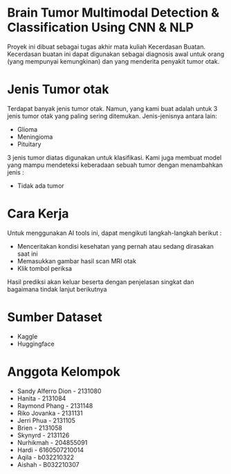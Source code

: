 
# Brain Tumor Multimodal Detection & Classification Using CNN & NLP

Proyek ini dibuat sebagai tugas akhir mata kuliah Kecerdasan Buatan. Kecerdasan buatan ini dapat digunakan sebagai diagnosis awal untuk orang (yang mempunyai kemungkinan) dan yang menderita penyakit tumor otak.

# Jenis Tumor otak

Terdapat banyak jenis tumor otak. Namun, yang kami buat adalah untuk 3 jenis tumor otak yang paling sering ditemukan. Jenis-jenisnya antara lain:

- Glioma
- Meningioma
- Pituitary

3 jenis tumor diatas digunakan untuk klasifikasi. Kami juga membuat model yang mampu mendeteksi keberadaan sebuah tumor dengan menambahkan jenis :

- Tidak ada tumor

# Cara Kerja

Untuk menggunakan AI tools ini, dapat mengikuti langkah-langkah berikut :

- Menceritakan kondisi kesehatan yang pernah atau sedang dirasakan saat ini
- Memasukkan gambar hasil scan MRI otak
- Klik tombol periksa

Hasil prediksi akan keluar beserta dengan penjelasan singkat dan bagaimana tindak lanjut berikutnya

# Sumber Dataset
- Kaggle
- Huggingface

# Anggota Kelompok
- Sandy Alferro Dion - 2131080
- Hanita - 2131084
- Raymond Phang - 2131148
- Riko Jovanka - 2131131
- Jerri Phua - 2131105
- Brien - 2131058
- Skynyrd - 2131126
- Nurhikmah - 204855091
- Hardi - 6160507210014
- Aqila - b032210322
- Aishah - B032210307

